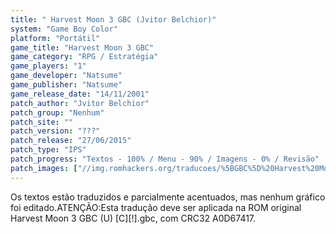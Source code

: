 ```yaml
---
title: " Harvest Moon 3 GBC (Jvitor Belchior)"
system: "Game Boy Color"
platform: "Portátil"
game_title: "Harvest Moon 3 GBC"
game_category: "RPG / Estratégia"
game_players: "1"
game_developer: "Natsume"
game_publisher: "Natsume"
game_release_date: "14/11/2001"
patch_author: "Jvitor Belchior"
patch_group: "Nenhum"
patch_site: ""
patch_version: "???"
patch_release: "27/06/2015"
patch_type: "IPS"
patch_progress: "Textos - 100% / Menu - 90% / Imagens - 0% / Revisão"
patch_images: ["//img.romhackers.org/traducoes/%5BGBC%5D%20Harvest%20Moon%203%20GBC%20-%20Jvitor%20Belchior%20-%201.png","//img.romhackers.org/traducoes/%5BGBC%5D%20Harvest%20Moon%203%20GBC%20-%20Jvitor%20Belchior%20-%202.png","//img.romhackers.org/traducoes/%5BGBC%5D%20Harvest%20Moon%203%20GBC%20-%20Jvitor%20Belchior%20-%203.png"]
---
```

Os textos estão traduzidos e parcialmente acentuados, mas nenhum gráfico foi editado.ATENÇÃO:Esta tradução deve ser aplicada na ROM original Harvest Moon 3 GBC (U) [C][!].gbc, com CRC32 A0D67417.